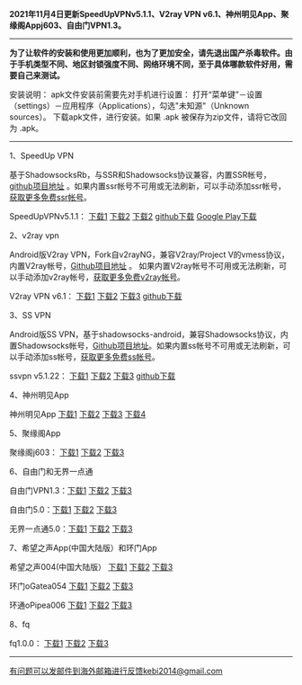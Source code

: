 **2021年11月4日更新SpeedUpVPNv5.1.1、V2ray VPN v6.1、神州明见App、聚缘阁Appj603、自由门VPN1.3。**

***

**为了让软件的安装和使用更加顺利，也为了更加安全，请先退出国产杀毒软件。由于手机类型不同、地区封锁强度不同、网络环境不同，至于具体哪款软件好用，需要自己来测试。**

安装说明：
apk文件安装前需要先对手机进行设置： 打开“菜单键”－设置（settings）－应用程序（Applications），勾选"未知源"（Unknown sources）。
下载apk文件，进行安装。如果 .apk 被保存为zip文件，请将它改回为 .apk。

***

1、SpeedUp VPN

基于ShadowsocksRb，与SSR和Shadowsocks协议兼容，内置SSR帐号，[github项目地址](https://github.com/bannedbook/SpeedUp.VPN/releases) 。如果内置ssr帐号不可用或无法刷新，可以手动添加ssr帐号，[获取更多免费ssr帐号](https://github.com/Alvin9999/new-pac/wiki/ss%E5%85%8D%E8%B4%B9%E8%B4%A6%E5%8F%B7)。

SpeedUpVPNv5.1.1：
[下载1](https://tr101.free4444.xyz/SpeedUpVPNv5.1.1.apk) 
[下载2](https://tr71.free4444.xyz/SpeedUpVPNv5.1.1.apk) 
[下载2](https://tr61.free4444.xyz/SpeedUpVPNv5.1.1.apk) 
[github下载](https://github.com/bannedbook/SpeedUp.VPN/releases/download/v5.1.1/SpeedUp.VPN-release.apk) 
[Google Play下载](https://play.google.com/store/apps/details?id=free.ssr.proxy.SpeedUp.VPN) 

2、v2ray vpn

Android版V2ray VPN，Fork自v2rayNG，兼容V2ray/Project V的vmess协议，内置V2ray帐号，[Github项目地址](https://github.com/bannedbook/v2ray.vpn/releases) 。 如果内置V2ray帐号不可用或无法刷新，可以手动添加v2ray帐号，[获取更多免费v2ray帐号](https://github.com/Alvin9999/new-pac/wiki/v2ray%E5%85%8D%E8%B4%B9%E8%B4%A6%E5%8F%B7)。

V2ray VPN v6.1：
[下载1](https://tr101.free4444.xyz/android-v2vpn-universal-release.apkv6.1.apk) 
[下载2](https://tr61.free4444.xyz/android-v2vpn-universal-release.apkv6.1.apk) 
[下载3](https://tr71.free4444.xyz/android-v2vpn-universal-release.apkv6.1.apk) 
[github下载](https://github.com/bannedbook/v2ray.vpn/releases/download/v6.1/android-v2vpn-universal-release.apk) 

3、SS VPN

Android版SS VPN，基于shadowsocks-android，兼容Shadowsocks协议，内置Shadowsocks帐号，[Github项目地址](https://github.com/bannedbook/ssvpn/releases)。如果内置ss帐号不可用或无法刷新，可以手动添加ss帐号，[获取更多免费ss帐号](https://github.com/Alvin9999/new-pac/wiki/ss%E5%85%8D%E8%B4%B9%E8%B4%A6%E5%8F%B7)。

ssvpn v5.1.22：
[下载1](https://tr101.free4444.xyz/ssvpn-v5.1.22.apk) 
[下载2](https://tr61.free4444.xyz/android/ssvpn-v5.1.22.apk) 
[下载3](https://tr71.free4444.xyz/ssvpn-v5.1.22.apk) 
[github下载](https://github.com/bannedbook/ssvpn/releases/download/v5.1.22/android-ssvpn-universal-release.apk) 

4、神州明见App

神州明见App [下载1](https://gitlab.com/szzdlab/w/raw/master/szzd/SzzdOgate.apk) [下载2](https://tr101.free4444.xyz/SzzdOgate1104.apk)   [下载3](https://tr71.free4444.xyz/SzzdOgate1104.apk)   [下载4](https://tr61.free4444.xyz/SzzdOgate1104.apk)  


5、聚缘阁App

聚缘阁j603： [下载1](https://tr101.free4444.xyz/j603.apk)   [下载2](https://tr61.free4444.xyz/j603.apk)  [下载3](https://tr71.free4444.xyz/j603.apk) 


6、自由门和无界一点通

自由门VPN1.3：[下载1](https://tr101.free4444.xyz/fgvpn103.apk) [下载2](https://tr61.free4444.xyz/fgvpn103.apk)
[下载3](https://tr71.free4444.xyz/fgvpn103.apk)

自由门5.0：[下载1](https://tr101.free4444.xyz/fgma50.apk) [下载2](https://tr61.free4444.xyz/fgma50.apk)
[下载3](https://tr71.free4444.xyz/fgma50.apk)

无界一点通5.0：[下载1](https://tr101.free4444.xyz/um50.apk) [下载2](https://tr61.free4444.xyz/um50.apk) 
[下载3](https://tr71.free4444.xyz/um50.apk) 

7、希望之声App(中国大陆版）和环门App

希望之声004(中国大陆版） [下载1](https://tr101.free4444.xyz/oHopea004.apk)   [下载2](https://tr61.free4444.xyz/oHopea004.apk)   [下载3](https://tr71.free4444.xyz/oHopea004.apk)

环门oGatea054 [下载1](https://tr101.free4444.xyz/oGatea054.apk) [下载2](https://tr61.free4444.xyz/oGatea054.apk)  [下载3](https://tr71.free4444.xyz/oGatea054.apk)

环通oPipea006 [下载1](https://tr101.free4444.xyz/oPipea006.apk) [下载2](https://tr61.free4444.xyz/oPipea006.apk)  [下载3](https://tr71.free4444.xyz/oPipea006.apk)

8、fq

fq1.0.0：  [下载1](https://tr101.free4444.xyz/fq.apk)  [下载2](https://tr61.free4444.xyz/fq.apk) 
[下载3](https://tr71.free4444.xyz/fq.apk) 

***

有问题可以发邮件到海外邮箱进行反馈kebi2014@gmail.com